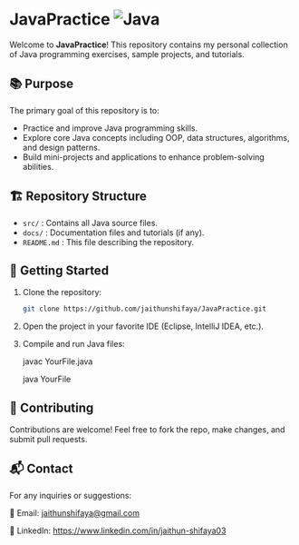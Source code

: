 # JavaPractice ![Java](https://img.shields.io/badge/Java-Programming-007396?logo=java&style=flat)

Welcome to **JavaPractice**! This repository contains my personal collection of Java programming exercises, sample projects, and tutorials. 

## 📚 Purpose
The primary goal of this repository is to:
- Practice and improve Java programming skills.
- Explore core Java concepts including OOP, data structures, algorithms, and design patterns.
- Build mini-projects and applications to enhance problem-solving abilities.

## 🏗️ Repository Structure
- `src/` : Contains all Java source files.
- `docs/` : Documentation files and tutorials (if any).
- `README.md` : This file describing the repository.

## 🚀 Getting Started
1. Clone the repository:
   ```bash
   git clone https://github.com/jaithunshifaya/JavaPractice.git
2. Open the project in your favorite IDE (Eclipse, IntelliJ IDEA, etc.).

3. Compile and run Java files:

   javac YourFile.java

   java YourFile

## 🌟 Contributing
Contributions are welcome! Feel free to fork the repo, make changes, and submit pull requests.

## 📬 Contact
For any inquiries or suggestions:

📧 Email: jaithunshifaya@gmail.com

💼 LinkedIn: https://www.linkedin.com/in/jaithun-shifaya03



